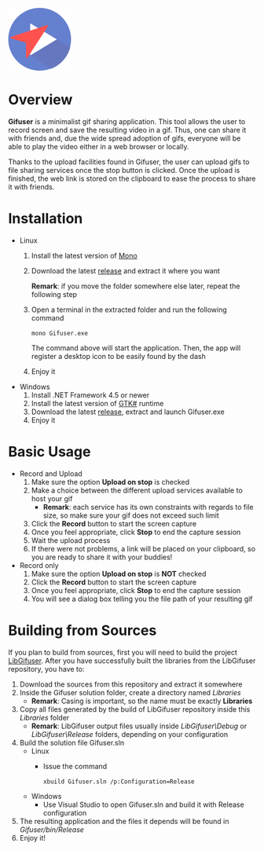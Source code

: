 ![Gifuser](Gifuser/gifuser-icons/gifuser-128.png)

# Overview

**Gifuser** is a minimalist gif sharing application. This tool allows the user to record screen
and save the resulting video in a gif. Thus, one can share it with friends and,
due the wide spread adoption of gifs, everyone will be able to play the video either
in a web browser or locally.

Thanks to the upload facilities found in Gifuser, the user can upload gifs to file
sharing services once the stop button is clicked. Once the upload is finished,
the web link is stored on the clipboard to ease the process to share it with friends.

# Installation

* Linux
    1. Install the latest version of [Mono](http://www.mono-project.com)
    2. Download the latest [release](https://github.com/gifuser/Gifuser/releases)
    and extract it where you want

        **Remark**: if you move the folder somewhere else later, repeat
        the following step
    3. Open a terminal in the extracted folder and run the following command

        ```
        mono Gifuser.exe
        ```
        The command above will start the application. Then, the app will register
        a desktop icon to be easily found by the dash
    4. Enjoy it
* Windows
    1. Install .NET Framework 4.5 or newer
    2. Install the latest version of [GTK#](http://www.mono-project.com) runtime
    3. Download the latest [release](https://github.com/gifuser/Gifuser/releases),
    extract and launch Gifuser.exe
    4. Enjoy it

# Basic Usage

* Record and Upload
    1. Make sure the option **Upload on stop** is checked
    2. Make a choice between the different upload services available to host your gif
        * **Remark**: each service has its own constraints with regards to file size, so make sure
        your gif does not exceed such limit
    3. Click the **Record** button to start the screen capture
    4. Once you feel appropriate, click **Stop** to end the capture session
    5. Wait the upload process
    6. If there were not problems, a link will be placed on your clipboard,
    so you are ready to share it with your buddies!
* Record only
    1. Make sure the option **Upload on stop** is **NOT** checked
    2. Click the **Record** button to start the screen capture
    3. Once you feel appropriate, click **Stop** to end the capture session
    4. You will see a dialog box telling you the file path of your resulting gif

# Building from Sources

If you plan to build from sources,
first you will need to build the project [LibGifuser](https://github.com/gifuser/LibGifuser).
After you have successfully built the libraries from the LibGifuser repository,
you have to:

1. Download the sources from this repository and extract it somewhere
2. Inside the Gifuser solution folder, create a directory named *Libraries*
    * **Remark**: Casing is important, so the name must be exactly **Libraries**
3. Copy all files generated by the build of LibGifuser repository inside this *Libraries* folder
    * **Remark**: LibGifuser output files usually inside _LibGifuser\Debug_ or _LibGifuser\Release_ folders, depending on your configuration
4. Build the solution file Gifuser.sln
    * Linux
		* Issue the command

			```
			xbuild Gifuser.sln /p:Configuration=Release
			```
	* Windows
		* Use Visual Studio to open Gifuser.sln and build it with Release configuration
5. The resulting application and the files it depends will be found in *Gifuser/bin/Release*
6. Enjoy it!
